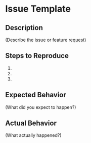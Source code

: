 # Issue Template

## Description

(Describe the issue or feature request)

## Steps to Reproduce

1.
2.
3.

## Expected Behavior

(What did you expect to happen?)

## Actual Behavior

(What actually happened?)
